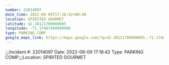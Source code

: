 ```yaml
---
number: 22014097
date_time: 2022-08-09T17:18:42+00:00
location: SPIRITED GOURMET
latitude: 42.38121700000005
longitude: -71.17467499999998
type: PARKING COMP
google_maps_link: https://maps.google.com/?q=42.38121700000005,-71.17467499999998
---
```


;;;Incident #: 22014097  Date: 2022-08-09 17:18:42   Type: PARKING COMP;;;Location: SPIRITED GOURMET
